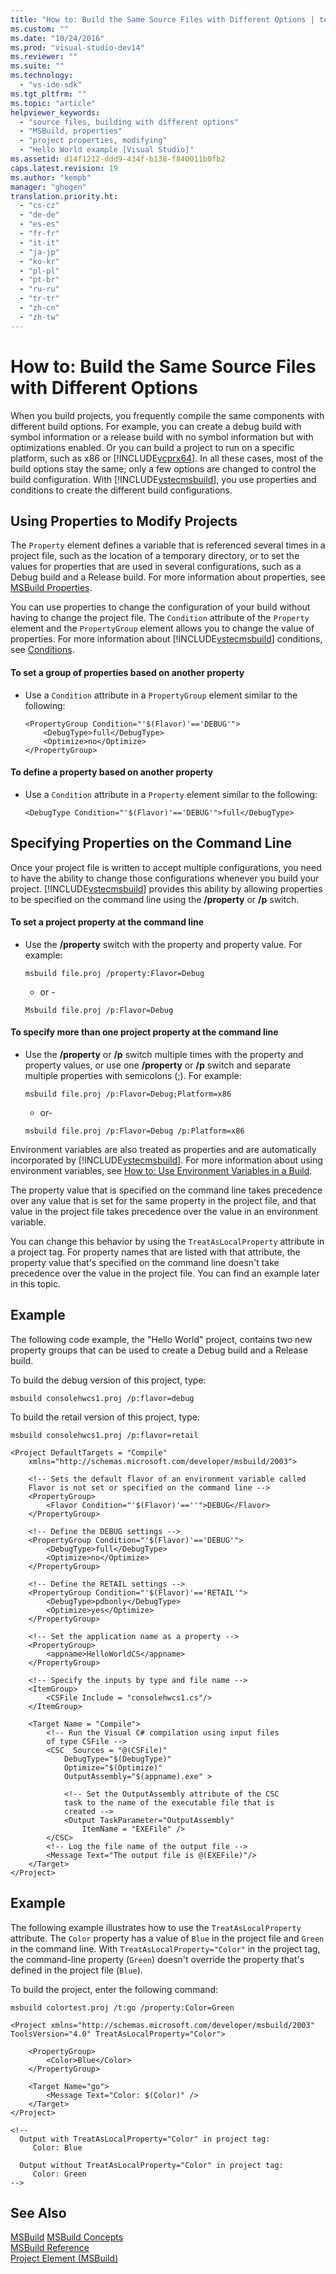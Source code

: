 ```yaml
---
title: "How to: Build the Same Source Files with Different Options | testtitle"
ms.custom: ""
ms.date: "10/24/2016"
ms.prod: "visual-studio-dev14"
ms.reviewer: ""
ms.suite: ""
ms.technology: 
  - "vs-ide-sdk"
ms.tgt_pltfrm: ""
ms.topic: "article"
helpviewer_keywords: 
  - "source files, building with different options"
  - "MSBuild, properties"
  - "project properties, modifying"
  - "Hello World example [Visual Studio]"
ms.assetid: d14f1212-ddd9-434f-b138-f840011b0fb2
caps.latest.revision: 19
ms.author: "kempb"
manager: "ghogen"
translation.priority.ht: 
  - "cs-cz"
  - "de-de"
  - "es-es"
  - "fr-fr"
  - "it-it"
  - "ja-jp"
  - "ko-kr"
  - "pl-pl"
  - "pt-br"
  - "ru-ru"
  - "tr-tr"
  - "zh-cn"
  - "zh-tw"
---
```

# How to: Build the Same Source Files with Different Options
When you build projects, you frequently compile the same components with different build options. For example, you can create a debug build with symbol information or a release build with no symbol information but with optimizations enabled. Or you can build a project to run on a specific platform, such as x86 or [!INCLUDE[vcprx64](../extensibility-internals/includes/vcprx64_md.md)]. In all these cases, most of the build options stay the same; only a few options are changed to control the build configuration. With [!INCLUDE[vstecmsbuild](../extensibility-internals/includes/vstecmsbuild_md.md)], you use properties and conditions to create the different build configurations.  
  
## Using Properties to Modify Projects  
 The `Property` element defines a variable that is referenced several times in a project file, such as the location of a temporary directory, or to set the values for properties that are used in several configurations, such as a Debug build and a Release build. For more information about properties, see [MSBuild Properties](../reference/msbuild-properties.md).  
  
 You can use properties to change the configuration of your build without having to change the project file. The `Condition` attribute of the `Property` element and the `PropertyGroup` element allows you to change the value of properties. For more information about [!INCLUDE[vstecmsbuild](../extensibility-internals/includes/vstecmsbuild_md.md)] conditions, see [Conditions](../reference/msbuild-conditions.md).  
  
#### To set a group of properties based on another property  
  
-   Use a `Condition` attribute in a `PropertyGroup` element similar to the following:  
  
    ```  
    <PropertyGroup Condition="'$(Flavor)'=='DEBUG'">  
        <DebugType>full</DebugType>  
        <Optimize>no</Optimize>  
    </PropertyGroup>  
    ```  
  
#### To define a property based on another property  
  
-   Use a `Condition` attribute in a `Property` element similar to the following:  
  
    ```  
    <DebugType Condition="'$(Flavor)'=='DEBUG'">full</DebugType>  
    ```  
  
## Specifying Properties on the Command Line  
 Once your project file is written to accept multiple configurations, you need to have the ability to change those configurations whenever you build your project. [!INCLUDE[vstecmsbuild](../extensibility-internals/includes/vstecmsbuild_md.md)] provides this ability by allowing properties to be specified on the command line using the **/property** or **/p** switch.  
  
#### To set a project property at the command line  
  
-   Use the **/property** switch with the property and property value. For example:  
  
    ```  
    msbuild file.proj /property:Flavor=Debug  
    ```  
  
     - or -  
  
    ```  
    Msbuild file.proj /p:Flavor=Debug  
    ```  
  
#### To specify more than one project property at the command line  
  
-   Use the **/property** or **/p** switch multiple times with the property and property values, or use one **/property** or **/p** switch and separate multiple properties with semicolons (;). For example:  
  
    ```  
    msbuild file.proj /p:Flavor=Debug;Platform=x86  
    ```  
  
     - or-  
  
    ```  
    msbuild file.proj /p:Flavor=Debug /p:Platform=x86  
    ```  
  
 Environment variables are also treated as properties and are automatically incorporated by [!INCLUDE[vstecmsbuild](../extensibility-internals/includes/vstecmsbuild_md.md)]. For more information about using environment variables, see [How to: Use Environment Variables in a Build](../reference/how-to--use-environment-variables-in-a-build.md).  
  
 The property value that is specified on the command line takes precedence over any value that is set for the same property in the project file, and that value in the project file takes precedence over the value in an environment variable.  
  
 You can change this behavior by using the `TreatAsLocalProperty` attribute in a project tag. For property names that are listed with that attribute, the property value that's specified on the command line doesn't take precedence over the value in the project file. You can find an example later in this topic.  
  
## Example  
 The following code example, the "Hello World" project, contains two new property groups that can be used to create a Debug build and a Release build.  
  
 To build the debug version of this project, type:  
  
```  
msbuild consolehwcs1.proj /p:flavor=debug  
```  
  
 To build the retail version of this project, type:  
  
```  
msbuild consolehwcs1.proj /p:flavor=retail  
```  
  
```  
<Project DefaultTargets = "Compile"  
    xmlns="http://schemas.microsoft.com/developer/msbuild/2003">  
  
    <!-- Sets the default flavor of an environment variable called   
    Flavor is not set or specified on the command line -->  
    <PropertyGroup>  
        <Flavor Condition="'$(Flavor)'==''">DEBUG</Flavor>  
    </PropertyGroup>  
  
    <!-- Define the DEBUG settings -->  
    <PropertyGroup Condition="'$(Flavor)'=='DEBUG'">  
        <DebugType>full</DebugType>  
        <Optimize>no</Optimize>  
    </PropertyGroup>  
  
    <!-- Define the RETAIL settings -->  
    <PropertyGroup Condition="'$(Flavor)'=='RETAIL'">  
        <DebugType>pdbonly</DebugType>  
        <Optimize>yes</Optimize>  
    </PropertyGroup>  
  
    <!-- Set the application name as a property -->  
    <PropertyGroup>  
        <appname>HelloWorldCS</appname>  
    </PropertyGroup>  
  
    <!-- Specify the inputs by type and file name -->  
    <ItemGroup>  
        <CSFile Include = "consolehwcs1.cs"/>  
    </ItemGroup>  
  
    <Target Name = "Compile">  
        <!-- Run the Visual C# compilation using input files  
        of type CSFile -->  
        <CSC  Sources = "@(CSFile)"  
            DebugType="$(DebugType)"  
            Optimize="$(Optimize)"  
            OutputAssembly="$(appname).exe" >  
  
            <!-- Set the OutputAssembly attribute of the CSC  
            task to the name of the executable file that is   
            created -->  
            <Output TaskParameter="OutputAssembly"  
                ItemName = "EXEFile" />  
        </CSC>  
        <!-- Log the file name of the output file -->  
        <Message Text="The output file is @(EXEFile)"/>  
    </Target>  
</Project>  
```  
  
## Example  
 The following example illustrates how to use the `TreatAsLocalProperty` attribute. The `Color` property has a value of `Blue` in the project file and `Green` in the command line. With `TreatAsLocalProperty="Color"` in the project tag, the command-line property (`Green`) doesn't override the property that's defined in the project file (`Blue`).  
  
 To build the project, enter the following command:  
  
```  
msbuild colortest.proj /t:go /property:Color=Green  
```  
  
```  
<Project xmlns="http://schemas.microsoft.com/developer/msbuild/2003"  
ToolsVersion="4.0" TreatAsLocalProperty="Color">  
  
    <PropertyGroup>  
        <Color>Blue</Color>  
    </PropertyGroup>  
  
    <Target Name="go">  
        <Message Text="Color: $(Color)" />  
    </Target>  
</Project>  
  
<!--  
  Output with TreatAsLocalProperty="Color" in project tag:  
     Color: Blue  
  
  Output without TreatAsLocalProperty="Color" in project tag:  
     Color: Green  
-->  
```  
  
## See Also  
[MSBuild](../reference/msbuild1.md)
 [MSBuild Concepts](../reference/msbuild-concepts.md)   
 [MSBuild Reference](../reference/msbuild-reference.md)   
 [Project Element (MSBuild)](../reference/project-element--msbuild-.md)